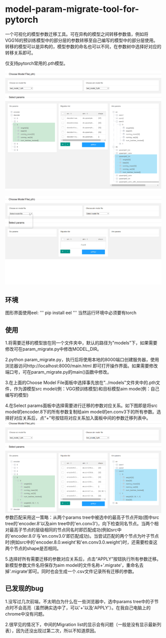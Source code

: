 # model-param-migrate-tool-for-pytorch
一个可视化的模型参数迁移工具。可在异构的模型之间转移参数值，例如将VGG16的预训练模型中的部分层的参数转移至自己编写的模型中的部分层使用。转移的模型可以是异构的，模型参数的命名也可以不同，在参数树中选择好对应的转移关系即可。

仅支持pytorch常用的.pth模型。

![demo](demo/demo.png)

![demogif](demo/demo.gif)

## 环境
图形界面使用eel:
'''
pip install eel
'''
当然运行环境中必须要有torch

## 使用
1.将需要迁移的模型放在同一个文件夹中，默认的路径为"models"下，如果需要修改可在param_migrate.py中修改MODEL_DIR。

2.python param_migrate.py，执行后将使用本地的8000端口创建服务器，使用浏览器访问http://localhost:8000/main.html 即可打开操作界面。如果需要修改端口号，可在param_migrate.py的main()函数中修改。

3.在上面的Choose Model File面板中选择事先放在"../models"文件夹中的.pth文件，作为源模型src model(例：VGG预训练模型)和目标模型aim mode(例：自己编写的模型)

4.在Select params面板中选择需要进行迁移的参数对应关系。如下图即是将src model的encoder.8下的所有参数复制给aim model的en.conv3下的所有参数。选择好对应关系后，点“+”号按钮将对应关系加入面板中间的参数迁移列表中。
![demo2](demo/demo2.png)
参数匹配采用这一策略：从两个params tree中被选中的最高子节点开始(图中src tree的'encoder.8'以及aim tree中的'en.conv3')，向下检查同名节点。当两个相对最高子节点的层级相同的节点同名时即匹配成功(例如src中的'encoder.8.0'与'en.conv3.0'即匹配成功)。当尝试匹配的两个节点为叶子节点时(例如src中的'encoder.8.0.weight'和'en.conv3.0.weight')时，还需要检查这两个节点的shape是否相同。

5.选择好所有需要迁移的参数对应关系后，点击“APPLY”按钮执行所有参数迁移。新模型参数文件名将保存为aim model的文件名称+'.migrate'，重命名去掉'.migrate'即可。同时也会生成一个.csv文件记录所有迁移的参数。

## 已发现的bug
1.没写过几次前端，不太明白为什么在一些浏览器中，选中params tree中的子节点时不会高亮（虽然确实选中了，可以'+'以及'APPLY'）。在我自己电脑上的chrome中没有问题。

2.很罕见的情况下，中间的Migration list的显示会有问题（一般是没有显示最新列表），因为还没出现过第二次，所以不知道原因。
